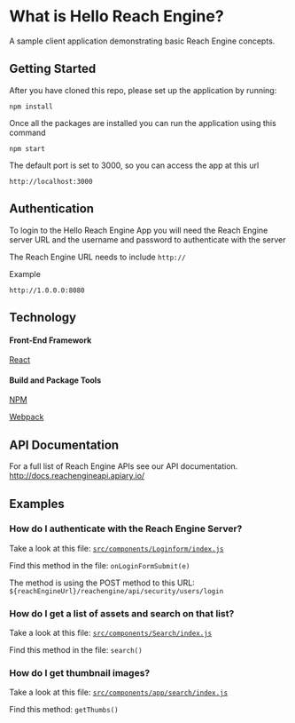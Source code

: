 # What is Hello Reach Engine?
A sample client application demonstrating basic Reach Engine concepts.

## Getting Started
After you have cloned this repo, please set up the application by running:

`npm install`

Once all the packages are installed you can run the application using this command

`npm start`

The default port is set to 3000, so you can access the app at this url

`http://localhost:3000`


## Authentication

To login to the Hello Reach Engine App you will need the Reach Engine server URL and the username and password to authenticate with the server

The Reach Engine URL needs to include `http://`

Example

`http://1.0.0.0:8080`


## Technology

#### Front-End Framework
[React](https://facebook.github.io/react/)

#### Build and Package Tools
[NPM](https://www.npmjs.com)

[Webpack](http://webpack.github.io)


## API Documentation

For a full list of Reach Engine APIs see our API documentation.
http://docs.reachengineapi.apiary.io/


## Examples

### How do I authenticate with the Reach Engine Server?
Take a look at this file:
[`src/components/Loginform/index.js`](src/components/Loginform/index.js)

Find this method in the file: `onLoginFormSubmit(e)`

The method is using the POST method to this URL:
`${reachEngineUrl}/reachengine/api/security/users/login`


### How do I get a list of assets and search on that list?
Take a look at this file: [`src/components/Search/index.js`](src/components/Search/index.js)

Find this method in the file: `search()`

### How do I get thumbnail images?
Take a look at this file:
[`src/components/app/search/index.js`](src/components/Search/index.js)

Find this method: `getThumbs()`
